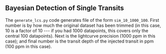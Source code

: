 Bayesian Detection of Single Transits
-------------------------------------

The `generate_lcs.py` code generates file of the form `sim_10_1000_100`. First number is by how much the original dataset has been trimmed (in this case, 10 is a factor of 10 --- if you had 1000 datapoints, this covers only the central 100 datapoints). Next is the lightcurve precision (1000 ppm in this case); and final number is the transit depth of the injected transit in ppm (100 ppm in this case).
